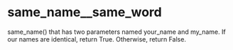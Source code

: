 # same_name__same_word

same_name() that has two parameters named your_name and my_name. If our names are identical, return True. Otherwise, return False.
